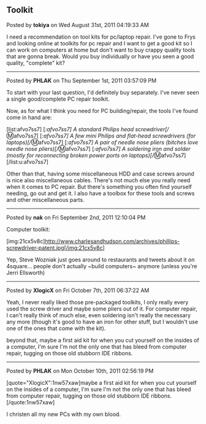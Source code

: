 ## Toolkit
Posted by **tokiya** on Wed August 31st, 2011 04:19:33 AM

I need a recommendation on tool kits for pc/laptop repair.  I've gone to Frys and looking online at toolkits for pc repair and I want to get a good kit so I can work on computers at home but don't want to buy crappy quality tools that are gonna break.  Would you buy individually or have you seen a good quality, "complete" kit?

--------------------------------------------------------------------------------

Posted by **PHLAK** on Thu September 1st, 2011 03:57:09 PM

To start with your last question, I'd definitely buy separately.  I've never seen a single good/complete PC repair toolkit.

Now, as for what I think you need for PC building/repair, the tools I've found come in hand are:

[list:afvo7ss7]
[*:afvo7ss7] A standard Philips head screwdriver[/*:m:afvo7ss7]
[*:afvo7ss7] A few mini Philips and flat-head screwdrivers (for laptops)[/*:m:afvo7ss7]
[*:afvo7ss7] A pair of needle nose pliers (bitches love needle nose pliers)[/*:m:afvo7ss7]
[*:afvo7ss7] A soldering iron and solder (mostly for reconnecting broken power ports on laptops)[/*:m:afvo7ss7][/list:u:afvo7ss7]

Other than that, having some miscellaneous HDD and case screws around is nice  also miscellaneous cables.  There's not much else you really need when it comes to PC repair.  But there's something you often find yourself needing, go out and get it.  I also have a toolbox for these tools and screws and other miscellaneous parts.

--------------------------------------------------------------------------------

Posted by **nak** on Fri September 2nd, 2011 12:10:04 PM

Computer toolkit:

[img:21cx5v8c]http://www.charlesandhudson.com/archives/phillips-screwdriver-patent.jpg[/img:21cx5v8c]

Yep, Steve Wozniak just goes around to restaurants and tweets about it on 4square... people don't actually ~build computers~ anymore (unless you're Jerri Ellsworth)

--------------------------------------------------------------------------------

Posted by **XlogicX** on Fri October 7th, 2011 06:37:22 AM

Yeah, I never really liked those pre-packaged toolkits, I only really every used the screw driver and maybe some pliers out of it. For computer repair, I can't really think of much else, even soldering isn't really the necessary any more (though it's good to have an iron for other stuff, but I wouldn't use one of the ones that come with the kit).

beyond that, maybe a first aid kit for when you cut yourself on the insides of a computer, I'm sure I'm not the only one that has bleed from computer repair, tugging on those old stubborn IDE ribbons.

--------------------------------------------------------------------------------

Posted by **PHLAK** on Mon October 10th, 2011 02:56:19 PM

[quote="XlogicX":1nw57xaw]maybe a first aid kit for when you cut yourself on the insides of a computer, I'm sure I'm not the only one that has bleed from computer repair, tugging on those old stubborn IDE ribbons.[/quote:1nw57xaw]

I christen all my new PCs with my own blood.
